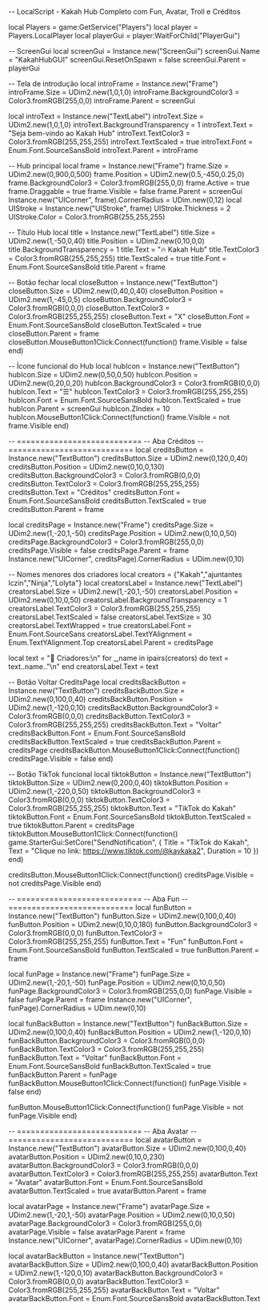 -- LocalScript - Kakah Hub Completo com Fun, Avatar, Troll e Créditos

local Players = game:GetService("Players")
local player = Players.LocalPlayer
local playerGui = player:WaitForChild("PlayerGui")

-- ScreenGui
local screenGui = Instance.new("ScreenGui")
screenGui.Name = "KakahHubGUI"
screenGui.ResetOnSpawn = false
screenGui.Parent = playerGui

-- Tela de introdução
local introFrame = Instance.new("Frame")
introFrame.Size = UDim2.new(1,0,1,0)
introFrame.BackgroundColor3 = Color3.fromRGB(255,0,0)
introFrame.Parent = screenGui

local introText = Instance.new("TextLabel")
introText.Size = UDim2.new(1,0,1,0)
introText.BackgroundTransparency = 1
introText.Text = "Seja bem-vindo ao Kakah Hub"
introText.TextColor3 = Color3.fromRGB(255,255,255)
introText.TextScaled = true
introText.Font = Enum.Font.SourceSansBold
introText.Parent = introFrame

-- Hub principal
local frame = Instance.new("Frame")
frame.Size = UDim2.new(0,900,0,500)
frame.Position = UDim2.new(0.5,-450,0.25,0)
frame.BackgroundColor3 = Color3.fromRGB(255,0,0)
frame.Active = true
frame.Draggable = true
frame.Visible = false
frame.Parent = screenGui
Instance.new("UICorner", frame).CornerRadius = UDim.new(0,12)
local UIStroke = Instance.new("UIStroke", frame)
UIStroke.Thickness = 2
UIStroke.Color = Color3.fromRGB(255,255,255)

-- Título Hub
local title = Instance.new("TextLabel")
title.Size = UDim2.new(1,-50,0,40)
title.Position = UDim2.new(0,10,0,0)
title.BackgroundTransparency = 1
title.Text = "🔥 Kakah Hub"
title.TextColor3 = Color3.fromRGB(255,255,255)
title.TextScaled = true
title.Font = Enum.Font.SourceSansBold
title.Parent = frame

-- Botão fechar
local closeButton = Instance.new("TextButton")
closeButton.Size = UDim2.new(0,40,0,40)
closeButton.Position = UDim2.new(1,-45,0,5)
closeButton.BackgroundColor3 = Color3.fromRGB(0,0,0)
closeButton.TextColor3 = Color3.fromRGB(255,255,255)
closeButton.Text = "X"
closeButton.Font = Enum.Font.SourceSansBold
closeButton.TextScaled = true
closeButton.Parent = frame
closeButton.MouseButton1Click:Connect(function()
    frame.Visible = false
end)

-- Ícone funcional do Hub
local hubIcon = Instance.new("TextButton")
hubIcon.Size = UDim2.new(0,50,0,50)
hubIcon.Position = UDim2.new(0,20,0,20)
hubIcon.BackgroundColor3 = Color3.fromRGB(0,0,0)
hubIcon.Text = "☰"
hubIcon.TextColor3 = Color3.fromRGB(255,255,255)
hubIcon.Font = Enum.Font.SourceSansBold
hubIcon.TextScaled = true
hubIcon.Parent = screenGui
hubIcon.ZIndex = 10
hubIcon.MouseButton1Click:Connect(function()
    frame.Visible = not frame.Visible
end)

-- ===========================
-- Aba Créditos
-- ===========================
local creditsButton = Instance.new("TextButton")
creditsButton.Size = UDim2.new(0,120,0,40)
creditsButton.Position = UDim2.new(0,10,0,130)
creditsButton.BackgroundColor3 = Color3.fromRGB(0,0,0)
creditsButton.TextColor3 = Color3.fromRGB(255,255,255)
creditsButton.Text = "Créditos"
creditsButton.Font = Enum.Font.SourceSansBold
creditsButton.TextScaled = true
creditsButton.Parent = frame

local creditsPage = Instance.new("Frame")
creditsPage.Size = UDim2.new(1,-20,1,-50)
creditsPage.Position = UDim2.new(0,10,0,50)
creditsPage.BackgroundColor3 = Color3.fromRGB(255,0,0)
creditsPage.Visible = false
creditsPage.Parent = frame
Instance.new("UICorner", creditsPage).CornerRadius = UDim.new(0,10)

-- Nomes menores dos criadores
local creators = {"Kakah","ajuntantes lczin","Ninja","Lolyta"}
local creatorsLabel = Instance.new("TextLabel")
creatorsLabel.Size = UDim2.new(1,-20,1,-50)
creatorsLabel.Position = UDim2.new(0,10,0,50)
creatorsLabel.BackgroundTransparency = 1
creatorsLabel.TextColor3 = Color3.fromRGB(255,255,255)
creatorsLabel.TextScaled = false
creatorsLabel.TextSize = 30
creatorsLabel.TextWrapped = true
creatorsLabel.Font = Enum.Font.SourceSans
creatorsLabel.TextYAlignment = Enum.TextYAlignment.Top
creatorsLabel.Parent = creditsPage

local text = "👑 Criadores:\n"
for _,name in ipairs(creators) do
    text = text..name.."\n"
end
creatorsLabel.Text = text

-- Botão Voltar CreditsPage
local creditsBackButton = Instance.new("TextButton")
creditsBackButton.Size = UDim2.new(0,100,0,40)
creditsBackButton.Position = UDim2.new(1,-120,0,10)
creditsBackButton.BackgroundColor3 = Color3.fromRGB(0,0,0)
creditsBackButton.TextColor3 = Color3.fromRGB(255,255,255)
creditsBackButton.Text = "Voltar"
creditsBackButton.Font = Enum.Font.SourceSansBold
creditsBackButton.TextScaled = true
creditsBackButton.Parent = creditsPage
creditsBackButton.MouseButton1Click:Connect(function()
    creditsPage.Visible = false
end)

-- Botão TikTok funcional
local tiktokButton = Instance.new("TextButton")
tiktokButton.Size = UDim2.new(0,200,0,40)
tiktokButton.Position = UDim2.new(1,-220,0,50)
tiktokButton.BackgroundColor3 = Color3.fromRGB(0,0,0)
tiktokButton.TextColor3 = Color3.fromRGB(255,255,255)
tiktokButton.Text = "TikTok do Kakah"
tiktokButton.Font = Enum.Font.SourceSansBold
tiktokButton.TextScaled = true
tiktokButton.Parent = creditsPage
tiktokButton.MouseButton1Click:Connect(function()
    game.StarterGui:SetCore("SendNotification", {
        Title = "TikTok do Kakah",
        Text = "Clique no link: https://www.tiktok.com/@kaykaka2",
        Duration = 10
    })
end)

creditsButton.MouseButton1Click:Connect(function()
    creditsPage.Visible = not creditsPage.Visible
end)

-- ===========================
-- Aba Fun
-- ===========================
local funButton = Instance.new("TextButton")
funButton.Size = UDim2.new(0,100,0,40)
funButton.Position = UDim2.new(0,10,0,180)
funButton.BackgroundColor3 = Color3.fromRGB(0,0,0)
funButton.TextColor3 = Color3.fromRGB(255,255,255)
funButton.Text = "Fun"
funButton.Font = Enum.Font.SourceSansBold
funButton.TextScaled = true
funButton.Parent = frame

local funPage = Instance.new("Frame")
funPage.Size = UDim2.new(1,-20,1,-50)
funPage.Position = UDim2.new(0,10,0,50)
funPage.BackgroundColor3 = Color3.fromRGB(255,0,0)
funPage.Visible = false
funPage.Parent = frame
Instance.new("UICorner", funPage).CornerRadius = UDim.new(0,10)

local funBackButton = Instance.new("TextButton")
funBackButton.Size = UDim2.new(0,100,0,40)
funBackButton.Position = UDim2.new(1,-120,0,10)
funBackButton.BackgroundColor3 = Color3.fromRGB(0,0,0)
funBackButton.TextColor3 = Color3.fromRGB(255,255,255)
funBackButton.Text = "Voltar"
funBackButton.Font = Enum.Font.SourceSansBold
funBackButton.TextScaled = true
funBackButton.Parent = funPage
funBackButton.MouseButton1Click:Connect(function()
    funPage.Visible = false
end)

funButton.MouseButton1Click:Connect(function()
    funPage.Visible = not funPage.Visible
end)

-- ===========================
-- Aba Avatar
-- ===========================
local avatarButton = Instance.new("TextButton")
avatarButton.Size = UDim2.new(0,100,0,40)
avatarButton.Position = UDim2.new(0,10,0,230)
avatarButton.BackgroundColor3 = Color3.fromRGB(0,0,0)
avatarButton.TextColor3 = Color3.fromRGB(255,255,255)
avatarButton.Text = "Avatar"
avatarButton.Font = Enum.Font.SourceSansBold
avatarButton.TextScaled = true
avatarButton.Parent = frame

local avatarPage = Instance.new("Frame")
avatarPage.Size = UDim2.new(1,-20,1,-50)
avatarPage.Position = UDim2.new(0,10,0,50)
avatarPage.BackgroundColor3 = Color3.fromRGB(255,0,0)
avatarPage.Visible = false
avatarPage.Parent = frame
Instance.new("UICorner", avatarPage).CornerRadius = UDim.new(0,10)

local avatarBackButton = Instance.new("TextButton")
avatarBackButton.Size = UDim2.new(0,100,0,40)
avatarBackButton.Position = UDim2.new(1,-120,0,10)
avatarBackButton.BackgroundColor3 = Color3.fromRGB(0,0,0)
avatarBackButton.TextColor3 = Color3.fromRGB(255,255,255)
avatarBackButton.Text = "Voltar"
avatarBackButton.Font = Enum.Font.SourceSansBold
avatarBackButton.Text

